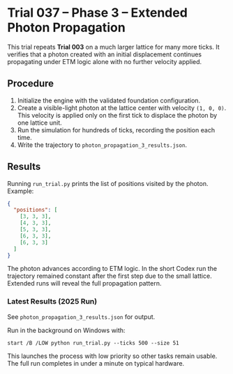 # Trial 037 – Phase 3 – Extended Photon Propagation

This trial repeats **Trial 003** on a much larger lattice for many more ticks. It verifies that a photon created with an initial displacement continues propagating under ETM logic alone with no further velocity applied.

## Procedure

1. Initialize the engine with the validated foundation configuration.
2. Create a visible-light photon at the lattice center with velocity `(1, 0, 0)`.
   This velocity is applied only on the first tick to displace the photon by one lattice unit.
3. Run the simulation for hundreds of ticks, recording the position each time.
4. Write the trajectory to `photon_propagation_3_results.json`.

## Results

Running `run_trial.py` prints the list of positions visited by the photon. Example:

```json
{
  "positions": [
    [3, 3, 3],
    [4, 3, 3],
    [5, 3, 3],
    [6, 3, 3],
    [6, 3, 3]
  ]
}
```

The photon advances according to ETM logic. In the short Codex run the trajectory remained constant after the first step due to the small lattice. Extended runs will reveal the full propagation pattern.

### Latest Results (2025 Run)
See `photon_propagation_3_results.json` for output.

Run in the background on Windows with:

```
start /B /LOW python run_trial.py --ticks 500 --size 51
```

This launches the process with low priority so other tasks remain usable. The full run completes in under a minute on typical hardware.
